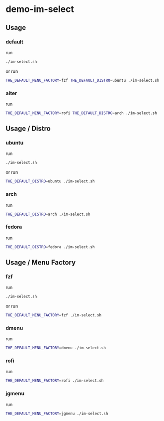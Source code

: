 

# demo-im-select


## Usage


### default

run

``` sh
./im-select.sh
```

or run

``` sh
THE_DEFAULT_MENU_FACTORY=fzf THE_DEFAULT_DISTRO=ubuntu ./im-select.sh
```

### alter

run

``` sh
THE_DEFAULT_MENU_FACTORY=rofi THE_DEFAULT_DISTRO=arch ./im-select.sh
```


## Usage / Distro

### ubuntu

run

``` sh
./im-select.sh
```

or run

``` sh
THE_DEFAULT_DISTRO=ubuntu ./im-select.sh
```


### arch

run

``` sh
THE_DEFAULT_DISTRO=arch ./im-select.sh
```


### fedora

run

``` sh
THE_DEFAULT_DISTRO=fedora ./im-select.sh
```


## Usage / Menu Factory


### fzf

run

``` sh
./im-select.sh
```

or run

``` sh
THE_DEFAULT_MENU_FACTORY=fzf ./im-select.sh
```

### dmenu

run

``` sh
THE_DEFAULT_MENU_FACTORY=dmenu ./im-select.sh
```

### rofi

run

``` sh
THE_DEFAULT_MENU_FACTORY=rofi ./im-select.sh
```

### jgmenu

run

``` sh
THE_DEFAULT_MENU_FACTORY=jgmenu ./im-select.sh
```
